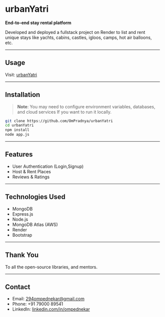 # urbanYatri

**End-to-end stay rental platform**

Developed and deployed a fullstack project on Render to list and rent unique stays like yachts, cabins, castles, igloos, camps, hot air balloons, etc.

---

## Usage

Visit: [urbanYatri](https://urbanyatri.onrender.com/listings)

---

## Installation

> **Note**: You may need to configure environment variables, databases, and cloud services If you want to run it locally.

```bash
git clone https://github.com/OmPradnya/urbanYatri
cd urbanYatri
npm install
node app.js
```

---

## Features

- User Authentication (Login,Signup)
- Host & Rent Places
- Reviews & Ratings

---

## Technologies Used

- MongoDB
- Express.js
- Node.js
- MongoDB Atlas (AWS)
- Render
- Bootstrap

---

## Thank You

To all the open-source libraries, and mentors.

---

## Contact

- Email: [294ompednekar@gmail.com](mailto:294ompednekar@gmail.com)
- Phone: +91 79000 89541  
- LinkedIn: [linkedin.com/in/ompednekar](https://www.linkedin.com/in/ompednekar/)

